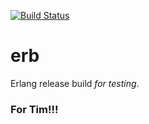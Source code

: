 [![Build Status](https://travis-ci.org/glyphrider/erb.svg)](https://travis-ci.org/glyphrider/erb)

# erb

Erlang release build *for testing*.

### For Tim!!!
